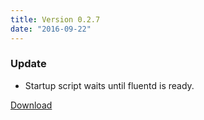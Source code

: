 ```yaml
---
title: Version 0.2.7
date: "2016-09-22"
---
```

### Update
- Startup script waits until fluentd is ready.

[Download](https://github.com/jkawamoto/roadie/releases/v0.2.7)
